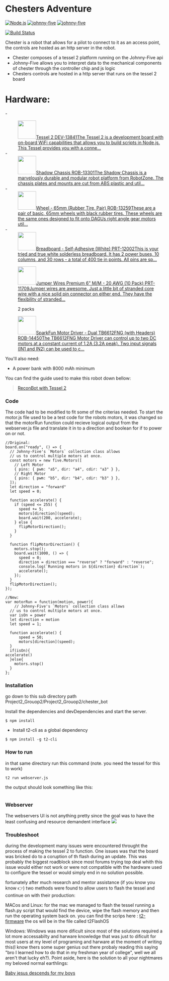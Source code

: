 # Chesters Adventure

[![Node.js](https://upload.wikimedia.org/wikipedia/commons/7/7e/Node.js_logo_2015.svg)](https://nodejs.org/en/)
[![johnny-five](https://hackster.imgix.net/uploads/avatar/file/161182/Screen_Shot_2016-06-16_at_11.43.43_AM.png?auto=compress%2Cformat)](http://johnny-five.io/)
[![johnny-five](https://blog.maartenballiauw.be/images/image_330.png)](https://tessel.io/)

[![Build Status](https://travis-ci.org/joemccann/dillinger.svg?branch=master)](https://travis-ci.org/joemccann/dillinger)

Chester is a robot that allows for a pilot to connect to it as an access point, the controls are hosted as an http server in the robot.

  - Chester composes of a tessel 2 platform running on the Johnny-Five api
  - Johnny-Five allows you to interpret data to the mechanical components of chester through the controller chip and js logic
  - Chesters controls are hosted in a http server that runs on the tessel 2 board

# Hardware:

 -<dd><a href="https://www.sparkfun.com/products/13841"><img width="58" height="58" class="sfe-thumbnail" src="https://cdn.sparkfun.com/r/58-58/assets/parts/1/1/4/4/6/Tessel_2_Cable_-02.jpg"><span class="sfe-text"><span class="sfe-item-title">Tessel 2 <span class="sfe-sku"><span class="sfe-stock sfe-stock-in" title="in stock"></span> DEV-13841</span></span><span class="sfe-description">The Tessel 2 is a development board with on-board WiFi capabilities that allows you to build scripts in Node.js. This Tessel provides you with a conne…</span></span></a></dd>
 -<dd><a href="https://www.sparkfun.com/products/13301"><img width="58" height="58" class="sfe-thumbnail" src="https://cdn.sparkfun.com/r/58-58/assets/parts/1/0/5/6/0/13301-Action01.jpg"><span class="sfe-text"><span class="sfe-item-title">Shadow Chassis <span class="sfe-sku"><span class="sfe-stock sfe-stock-in" title="in stock"></span> ROB-13301</span></span><span class="sfe-description">The Shadow Chassis is a marvelously durable and modular robot platform from RobotZone. The chassis plates and mounts are cut from ABS plastic and util…</span></span></a></dd>
 -<dd><a href="https://www.sparkfun.com/products/13259?_ga=2.268742837.59150256.1554596304-221217038.1554596304"><img width="58" height="58" class="sfe-thumbnail" src="https://cdn.sparkfun.com/r/58-58/assets/parts/1/0/4/6/3/13259-03.jpg"><span class="sfe-text"><span class="sfe-item-title">Wheel - 65mm (Rubber Tire, Pair) <span class="sfe-sku"><span class="sfe-stock sfe-stock-in" title="in stock"></span> ROB-13259</span></span><span class="sfe-description">These are a pair of basic, 65mm wheels with black rubber tires. These wheels are the same ones designed to fit onto DAGUs right angle gear motors util…</span></span></a></dd>
 -<dd><a href="https://www.sparkfun.com/products/12002"><img width="58" height="58" class="sfe-thumbnail" src="https://cdn.sparkfun.com/r/58-58/assets/parts/8/5/0/3/12002-04.jpg"><span class="sfe-text"><span class="sfe-item-title">Breadboard - Self-Adhesive (White) <span class="sfe-sku"><span class="sfe-stock sfe-stock-in" title="in stock"></span> PRT-12002</span></span><span class="sfe-description">This is your tried and true white solderless breadboard. It has 2 power buses, 10 columns, and 30 rows - a total of 400 tie in points. All pins are sp…</span></span></a></dd>
 <dd><a href="https://www.sparkfun.com/products/11709"><img width="58" height="58" class="sfe-thumbnail" src="https://cdn.sparkfun.com/r/58-58/assets/parts/7/8/9/2/11709-01.jpg"><span class="sfe-text"><span class="sfe-item-title">Jumper Wires Premium 6" M/M - 20 AWG (10 Pack) <span class="sfe-sku"><span class="sfe-stock sfe-stock-in" title="in stock"></span> PRT-11709</span></span><span class="sfe-description">Jumper wires are awesome. Just a little bit of stranded core wire with a nice solid pin connector on either end. They have the flexibility of stranded…</span></span></a> <p>2 packs</p></dd>
 <dd><a href="https://www.sparkfun.com/products/14450"><img width="58" height="58" class="sfe-thumbnail" src="https://cdn.sparkfun.com/r/58-58/assets/parts/1/2/4/8/2/14450a-01.jpg"><span class="sfe-text"><span class="sfe-item-title">SparkFun Motor Driver - Dual TB6612FNG (with Headers) <span class="sfe-sku"><span class="sfe-stock sfe-stock-in" title="in stock"></span> ROB-14450</span></span><span class="sfe-description">The TB6612FNG Motor Driver can control up to two DC motors at a constant current of 1.2A (3.2A peak). Two input signals (IN1 and IN2) can be used to c…</span></span></a></dd>



You'll also need:
  - A power bank with 8000 mAh minimum
  

You can find the guide used to make this robot down bellow:

> <a href='https://learn.sparkfun.com/tutorials/reconbot-with-the-tessel-2?_ga=2.57253162.1417887474.1553348867-1180849211.1553348867#materials'> ReconBot with Tessel 2</a>



### Code

The code had to be modified to fit some of the criterias needed. To start the motor.js file used to be a test code for the robots motors, it was changed so that the motorRun function could recieve logical output from the webserver.js file and translate it in to a direction and boolean for if to power on or not. 
```
//Original:
board.on("ready", () => {
  // Johnny-Five's `Motors` collection class allows
  // us to control multiple motors at once.
  const motors = new five.Motors([
    // Left Motor
    { pins: { pwm: "a5", dir: "a4", cdir: "a3" } },
    // Right Motor
    { pins: { pwm: "b5", dir: "b4", cdir: "b3" } },
  ]);
  let direction = "forward"
  let speed = 0;

  function accelerate() {
    if (speed <= 255) {
      speed += 5;
      motors[direction](speed);
      board.wait(200, accelerate);
    } else {
      flipMotorDirection();
    }
  }

  function flipMotorDirection() {
    motors.stop();
    board.wait(1000, () => {
      speed = 0;
      direction = direction === "reverse" ? "forward" : "reverse";
      console.log(`Running motors in ${direction} direction`);
      accelerate();
    });
  }
  flipMotorDirection();
});

//New:
var motorRun = function(motion, power){
    // Johnny-Five's `Motors` collection class allows
  // us to control multiple motors at once.
  var isOn = power
  let direction = motion
  let speed = 1;

  function accelerate() {
      speed = 50;
      motors[direction](speed);
  }
  if(isOn){
accelerate()
  }else{
    motors.stop()
  }
};
```


### Installation

go down to this sub directory path Project2_Grouop2/Project2_Grouop2/chester_bot

Install the dependencies and devDependencies and start the server.

```
$ npm install

```
- Install t2-cli as a global dependency

```
$ npm install -g t2-cli
```


### How to run

in that same directory run this command (note. you need the tessel for this to work)

```
t2 run webserver.js
```
the output should look something like this:
```

```

### Webserver

The webservers UI is not anything pretty since the goal was to have the least confusing and resource demandent interface
<img src = "https://tessel.github.io/t2-start/images/ap-web-app-preview.png">

### Troubleshoot

during the development many issues were encountered throught the  process of making the tessel 2 to function. One issues was that the board was bricked do to a coruption of th flash during an update. This was probably the biggest roadblock since most forums trying top deal whith this issue would either not work or were not compatible with the hardware used to configure the tessel or would simply end in no solution possible. 

fortunately after much research and mentor assistance (if you know you know 👉) two methods were found to allow users to flash the tessel and continue on with their production:

MACos and Linux:
for the mac we managed to flash the tessel running a flash.py script that would find the device, wipe the flash memory and then run the operating system back on. you can find the scrips here :
<a href='https://github.com/tessel/t2-firmware.git'>t2-firmware</a>
the os will be in the file called t2FlashOS

Windows: 
Windows was more dificult since most of the solutions required a lot more accessabilty and harware knowledge that was just to dificult for most users at my level of programing and harware at the moment of writing this(I know thers some super genius out there probaly reading this saying "bro I learned how to do that in my freshman year of college", well we all aren't that lucky  eh?). Point aside, here is the solution to all your nightmares my beloved normal earthlings:

<a href="https://github.com/tessel/t2-cli/issues/742">Baby jesus descends for my boys</a>

[//]: # (These are reference links used in the body of this note and get stripped out when the markdown processor does its job. There is no need to format nicely because it shouldn't be seen. Thanks SO - http://stackoverflow.com/questions/4823468/store-comments-in-markdown-syntax)


   [dill]: <https://github.com/joemccann/dillinger>
   [git-repo-url]: <https://github.com/joemccann/dillinger.git>
   [john gruber]: <http://daringfireball.net>
   [df1]: <http://daringfireball.net/projects/markdown/>
   [markdown-it]: <https://github.com/markdown-it/markdown-it>
   [Ace Editor]: <http://ace.ajax.org>
   [node.js]: <http://nodejs.org>
   [Twitter Bootstrap]: <http://twitter.github.com/bootstrap/>
   [jQuery]: <http://jquery.com>
   [@tjholowaychuk]: <http://twitter.com/tjholowaychuk>
   [express]: <http://expressjs.com>
   [AngularJS]: <http://angularjs.org>
   [Gulp]: <http://gulpjs.com>

   [PlDb]: <https://github.com/joemccann/dillinger/tree/master/plugins/dropbox/README.md>
   [PlGh]: <https://github.com/joemccann/dillinger/tree/master/plugins/github/README.md>
   [PlGd]: <https://github.com/joemccann/dillinger/tree/master/plugins/googledrive/README.md>
   [PlOd]: <https://github.com/joemccann/dillinger/tree/master/plugins/onedrive/README.md>
   [PlMe]: <https://github.com/joemccann/dillinger/tree/master/plugins/medium/README.md>
   [PlGa]: <https://github.com/RahulHP/dillinger/blob/master/plugins/googleanalytics/README.md>

